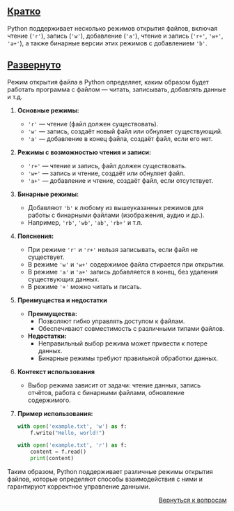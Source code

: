 ## <u>Кратко</u>

Python поддерживает несколько режимов открытия файлов, включая чтение (`'r'`), запись (`'w'`), добавление (`'a'`),
чтение и запись (`'r+'`, `'w+'`, `'a+'`), а также бинарные версии этих режимов с добавлением `'b'`.

## <u>Развернуто</u>

Режим открытия файла в Python определяет, каким образом будет работать программа с файлом — читать, записывать,
добавлять данные и т.д.

1. **Основные режимы:**
    - `'r'` — чтение (файл должен существовать).
    - `'w'` — запись, создаёт новый файл или обнуляет существующий.
    - `'a'` — добавление в конец файла, создаёт файл, если его нет.

2. **Режимы с возможностью чтения и записи:**
    - `'r+'` — чтение и запись, файл должен существовать.
    - `'w+'` — запись и чтение, создаёт или обнуляет файл.
    - `'a+'` — добавление и чтение, создаёт файл, если отсутствует.

3. **Бинарные режимы:**
    - Добавляют `'b'` к любому из вышеуказанных режимов для работы с бинарными файлами (изображения, аудио и др.).
    - Например, `'rb'`, `'wb'`, `'ab'`, `'rb+'` и т.п.

4. **Пояснения:**
    - При режиме `'r'` и `'r+'` нельзя записывать, если файл не существует.
    - В режиме `'w'` и `'w+'` содержимое файла стирается при открытии.
    - В режиме `'a'` и `'a+'` запись добавляется в конец, без удаления существующих данных.
    - В режиме `'+'` можно читать и писать.

5. **Преимущества и недостатки**
    - **Преимущества:**
        - Позволяют гибко управлять доступом к файлам.
        - Обеспечивают совместимость с различными типами файлов.
    - **Недостатки:**
        - Неправильный выбор режима может привести к потере данных.
        - Бинарные режимы требуют правильной обработки данных.

6. **Контекст использования**
    - Выбор режима зависит от задачи: чтение данных, запись отчётов, работа с бинарными файлами, обновление содержимого.

7. **Пример использования:**
    ```python
    with open('example.txt', 'w') as f:
        f.write("Hello, world!")
 
    with open('example.txt', 'r') as f:
        content = f.read()
        print(content)
    ```

Таким образом, Python поддерживает различные режимы открытия файлов, которые определяют способы взаимодействия с ними и
гарантируют корректное управление данными.

<div align="right">

[Вернуться к вопросам](../Вопросы.md)

</div>
